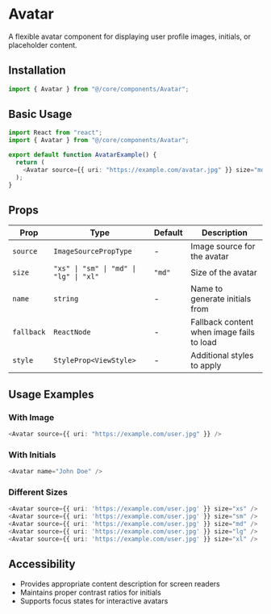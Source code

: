 # Avatar

A flexible avatar component for displaying user profile images, initials, or placeholder content.

## Installation

```typescript
import { Avatar } from "@/core/components/Avatar";
```

## Basic Usage

```typescript
import React from "react";
import { Avatar } from "@/core/components/Avatar";

export default function AvatarExample() {
  return (
    <Avatar source={{ uri: "https://example.com/avatar.jpg" }} size="md" />
  );
}
```

## Props

| Prop       | Type                                   | Default | Description                               |
| ---------- | -------------------------------------- | ------- | ----------------------------------------- |
| `source`   | `ImageSourcePropType`                  | -       | Image source for the avatar               |
| `size`     | `"xs" \| "sm" \| "md" \| "lg" \| "xl"` | `"md"`  | Size of the avatar                        |
| `name`     | `string`                               | -       | Name to generate initials from            |
| `fallback` | `ReactNode`                            | -       | Fallback content when image fails to load |
| `style`    | `StyleProp<ViewStyle>`                 | -       | Additional styles to apply                |

## Usage Examples

### With Image

```typescript
<Avatar source={{ uri: "https://example.com/user.jpg" }} />
```

### With Initials

```typescript
<Avatar name="John Doe" />
```

### Different Sizes

```typescript
<Avatar source={{ uri: 'https://example.com/user.jpg' }} size="xs" />
<Avatar source={{ uri: 'https://example.com/user.jpg' }} size="sm" />
<Avatar source={{ uri: 'https://example.com/user.jpg' }} size="md" />
<Avatar source={{ uri: 'https://example.com/user.jpg' }} size="lg" />
<Avatar source={{ uri: 'https://example.com/user.jpg' }} size="xl" />
```

## Accessibility

- Provides appropriate content description for screen readers
- Maintains proper contrast ratios for initials
- Supports focus states for interactive avatars
